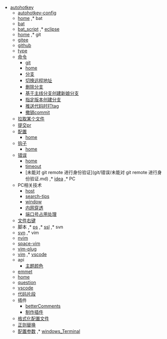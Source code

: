 * [autohotkey](autohotkey/index.md)
  * [autohotkey-config](autohotkey/autohotkey-config.md)
  * [home](autohotkey/index.md)
,* bat
  * [bat](bat/bat.md)
  * [bat_script](bat/bat_script.md)
,* [eclipse](eclipse/index.md)
  * [home](eclipse/index.md)
,* git
  * [gitee](git/gitee.md)
  * [github](git/github.md)
  * [type](git/type.md)
  * [命令](git/命令/index.md)
    * [git](git/命令/git.md)
    * [home](git/命令/index.md)
    * [分支](git/命令/分支.md)
    * [切换远程地址](git/命令/切换远程地址.md)
    * [删除分支](git/命令/删除分支.md)
    * [基于主线分支创建新娘分支](git/命令/基于主线分支创建新娘分支.md)
    * [指定版本创建分支](git/命令/指定版本创建分支.md)
    * [推送代码时打tag](git/命令/推送代码时打tag.md)
    * [撤销commit](git/命令/撤销commit.md)
  * [拉取某个文件](git/拉取某个文件.md)
  * [提交pr](git/提交pr.md)
  * [配置](git/配置/index.md)
    * [home](git/配置/index.md)
  * [钩子](git/钩子/index.md)
    * [home](git/钩子/index.md)
  * [错误](git/错误/index.md)
    * [home](git/错误/index.md)
    * [timeout](git/错误/timeout.md)
    * [未能对 git remote 进行身份验证](git/错误/未能对 git remote 进行身份验证.md)
,* [idea](idea.md)
,* PC
  * PC相关技术
    * [host](PC/PC相关技术/host.md)
    * [search-tips](PC/PC相关技术/search-tips.md)
    * [window](PC/PC相关技术/window.md)
    * [内网穿透](PC/PC相关技术/内网穿透.md)
    * [端口号占用处理](PC/PC相关技术/端口号占用处理.md)
  * [文件右键](PC/文件右键.md)
  * 脚本
,* [ps](ps.md)
,* [ssl](ssl.md)
,* svn
  * [svn](svn/svn.md)
,* vim
  * [nvim](vim/nvim.md)
  * [space-vim](vim/space-vim.md)
  * [vim-plug](vim/vim-plug.md)
  * [vim](vim/vim.md)
,* [vscode](vscode/index.md)
  * api
    * [主题颜色](vscode/api/主题颜色.md)
  * [emmet](vscode/emmet.md)
  * [home](vscode/index.md)
  * [question](vscode/question.md)
  * [vscode](vscode/vscode.md)
  * [代码片段](vscode/代码片段.md)
  * 插件
    * [betterComments](vscode/插件/betterComments.md)
    * [制作插件](vscode/插件/制作插件.md)
  * [格式化配置文件](vscode/格式化配置文件.md)
  * [正则替换](vscode/正则替换.md)
  * [配置参数](vscode/配置参数.md)
,* [windows_Terminal](windows_Terminal.md)
